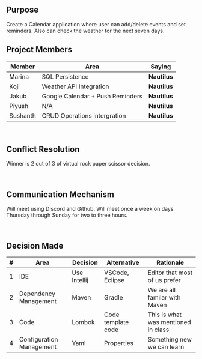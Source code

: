## Purpose
Create a Calendar application where user can add/delete events and set reminders. Also can check the weather for the next seven days.
<br>

## Project Members

| Member | Area            | Saying |
|--------|-----------------| --- |
| Marina | SQL Persistence | <b>Nautilus</b>
| Koji   | Weather API Integration             | <b>Nautilus</b>
| Jakub  | Google Calendar + Push Reminders    | <b>Nautilus</b>
| Piyush | N/A             | <b>Nautilus</b>
| Sushanth | CRUD Operations intergration             | <b>Nautilus</b>

<br/>

## Conflict Resolution
Winner is 2 out of 3 of virtual rock paper scissor decision.

<br/>

## Communication Mechanism
Will meet using Discord and Github.  Will meet once a week on days Thursday through Sunday for two to three hours.

<br/>

## Decision Made
| # | Area  | Decision      | Alternative        | Rationale
| ----------- | ----------- |---------------|--------------------|--- |
| 1 | IDE | Use Intellij  | VSCode, Eclipse    | Editor that most of us prefer
| 2 | Dependency Management  | Maven         | Gradle             | We are all familar with Maven
| 3 | Code  | Lombok        | Code template code | This is what was mentioned in class
| 4 | Configuration Management  | Yaml          | Properties         | Something new we can learn


